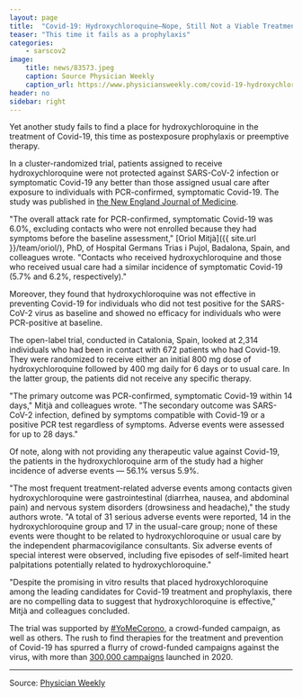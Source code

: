 ```yaml
---
layout: page
title:  "Covid-19: Hydroxychloroquine—Nope, Still Not a Viable Treatment"
teaser: "This time it fails as a prophylaxis"
categories:
    - sarscov2
image:
    title: news/83573.jpeg
    caption: Source Physician Weekly
    caption_url: https://www.physiciansweekly.com/covid-19-hydroxychloroquine-nope-still-not-a-viable-treatment/
header: no
sidebar: right
---
```


Yet another study fails to find a place for hydroxychloroquine in the treatment of Covid-19, this time as postexposure prophylaxis or preemptive therapy.



In a cluster-randomized trial, patients assigned to receive hydroxychloroquine were not protected against <nobr>SARS-CoV-2</nobr> infection or symptomatic Covid-19 any better than those assigned usual care after exposure to individuals with PCR-confirmed, symptomatic Covid-19. The study was published in [the New England Journal of Medicine](https://www.nejm.org/doi/full/10.1056/NEJMoa2021801?query=featured_home).



"The overall attack rate for PCR-confirmed, symptomatic Covid-19 was 6.0%, excluding contacts who were not enrolled because they had symptoms before the baseline assessment," [Oriol Mitjà]({{ site.url }}/team/oriol/), PhD, of Hospital Germans Trias i Pujol, Badalona, Spain, and colleagues wrote. "Contacts who received hydroxychloroquine and those who received usual care had a similar incidence of symptomatic Covid-19 (5.7% and 6.2%, respectively)."



Moreover, they found that hydroxychloroquine was not effective in preventing Covid-19 for individuals who did not test positive for the SARS-CoV-2 virus as baseline and showed no efficacy for individuals who were PCR-positive at baseline.



The open-label trial, conducted in Catalonia, Spain, looked at 2,314 individuals who had been in contact with 672 patients who had Covid-19. They were randomized to receive either an initial 800 mg dose of hydroxychloroquine followed by 400 mg daily for 6 days or to usual care. In the latter group, the patients did not receive any specific therapy.



"The primary outcome was PCR-confirmed, symptomatic Covid-19 within 14 days," Mitjà and colleagues wrote. "The secondary outcome was SARS-CoV-2 infection, defined by symptoms compatible with Covid-19 or a positive PCR test regardless of symptoms. Adverse events were assessed for up to 28 days."



Of note, along with not providing any therapeutic value against Covid-19, the patients in the hydroxychloroquine arm of the study had a higher incidence of adverse events — 56.1% versus 5.9%.



"The most frequent treatment-related adverse events among contacts given hydroxychloroquine were gastrointestinal (diarrhea, nausea, and abdominal pain) and nervous system disorders (drowsiness and headache)," the study authors wrote. "A total of 31 serious adverse events were reported, 14 in the hydroxychloroquine group and 17 in the usual-care group; none of these events were thought to be related to hydroxychloroquine or usual care by the independent pharmacovigilance consultants. Six adverse events of special interest were observed, including five episodes of self-limited heart palpitations potentially related to hydroxychloroquine."



"Despite the promising in vitro results that placed hydroxychloroquine among the leading candidates for Covid-19 treatment and prophylaxis, there are no compelling data to suggest that hydroxychloroquine is effective," Mitjà and colleagues concluded.



The trial was supported by [#YoMeCorono](https://www.yomecorono.com/), a crowd-funded campaign, as well as others. The rush to find therapies for the treatment and prevention of Covid-19 has spurred a flurry of crowd-funded campaigns against the virus, with more than [300,000 campaigns](https://philanthropy.iupui.edu/research/covid/crowdfunding.html) launched in 2020.


---
Source: [Physician Weekly](https://www.physiciansweekly.com/covid-19-hydroxychloroquine-nope-still-not-a-viable-treatment/)
